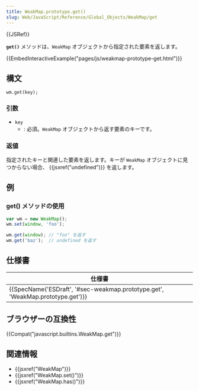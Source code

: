 ```yaml
---
title: WeakMap.prototype.get()
slug: Web/JavaScript/Reference/Global_Objects/WeakMap/get
---
```


{{JSRef}}

**`get()`** メソッドは、`WeakMap` オブジェクトから指定された要素を返します。

{{EmbedInteractiveExample("pages/js/weakmap-prototype-get.html")}}

## 構文

```
wm.get(key);
```

### 引数

- `key`
  - : 必須。`WeakMap` オブジェクトから返す要素のキーです。

### 返値

指定されたキーと関連した要素を返します。キーが `WeakMap` オブジェクトに見つからない場合、 {{jsxref("undefined")}} を返します。

## 例

### get() メソッドの使用

```js
var wm = new WeakMap();
wm.set(window, 'foo');

wm.get(window); // "foo" を返す
wm.get('baz');  // undefined を返す
```

## 仕様書

| 仕様書                                                                                                   |
| -------------------------------------------------------------------------------------------------------- |
| {{SpecName('ESDraft', '#sec-weakmap.prototype.get', 'WeakMap.prototype.get')}} |

## ブラウザーの互換性

{{Compat("javascript.builtins.WeakMap.get")}}

## 関連情報

- {{jsxref("WeakMap")}}
- {{jsxref("WeakMap.set()")}}
- {{jsxref("WeakMap.has()")}}
